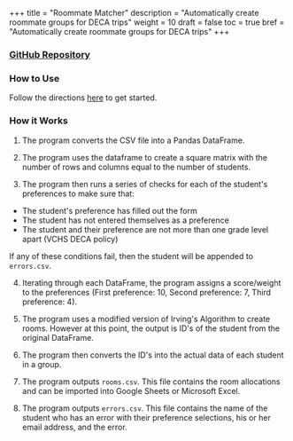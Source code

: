 +++
title = "Roommate Matcher"
description = "Automatically create roommate groups for DECA trips"
weight = 10
draft = false
toc = true
bref = "Automatically create roommate groups for DECA trips"
+++

### [GitHub Repository](https://github.com/VCHS-DECA-Software/Roommate-Matcher)

### How to Use

Follow the directions [here](https://github.com/VCHS-DECA-Software/Roommate-Matcher/blob/main/README.md) to get started.

### How it Works

1. The program converts the CSV file into a Pandas DataFrame.

2. The program uses the dataframe to create a square matrix with the number of rows and columns equal to the number of students.

3. The program then runs a series of checks for each of the student's preferences to make sure that:
- The student's preference has filled out the form
- The student has not entered themselves as a preference 
- The student and their preference are not more than one grade level apart (VCHS DECA policy)

If any of these conditions fail, then the student will be appended to `errors.csv`.

4. Iterating through each DataFrame, the program assigns a score/weight to the preferences (First preference: 10, Second preference: 7, Third preference: 4). 

5. The program uses a modified version of Irving's Algorithm to create rooms. However at this point, the output is ID's of the student from the original DataFrame. 

6. The program then converts the ID's into the actual data of each student in a group. 

7. The program outputs `rooms.csv`. This file contains the room allocations and can be imported into Google Sheets or Microsoft Excel.

8. The program outputs `errors.csv`. This file contains the name of the student who has an error with their preference selections, his or her email address, and the error.
